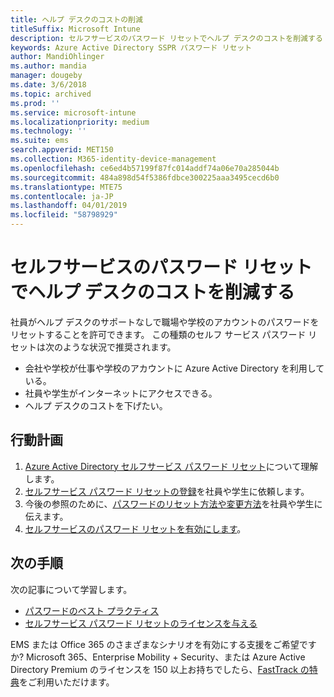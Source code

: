 ```yaml
---
title: ヘルプ デスクのコストの削減
titleSuffix: Microsoft Intune
description: セルフサービスのパスワード リセットでヘルプ デスクのコストを削減する
keywords: Azure Active Directory SSPR パスワード リセット
author: MandiOhlinger
ms.author: mandia
manager: dougeby
ms.date: 3/6/2018
ms.topic: archived
ms.prod: ''
ms.service: microsoft-intune
ms.localizationpriority: medium
ms.technology: ''
ms.suite: ems
search.appverid: MET150
ms.collection: M365-identity-device-management
ms.openlocfilehash: ce6ed4b57199f87fc014addf74a06e70a285044b
ms.sourcegitcommit: 484a898d54f5386fdbce300225aaa3495cecd6b0
ms.translationtype: MTE75
ms.contentlocale: ja-JP
ms.lasthandoff: 04/01/2019
ms.locfileid: "58798929"
---
```

# <a name="reduce-help-desk-costs-with-self-service-password-reset"></a>セルフサービスのパスワード リセットでヘルプ デスクのコストを削減する

社員がヘルプ デスクのサポートなしで職場や学校のアカウントのパスワードをリセットすることを許可できます。 この種類のセルフ サービス パスワード リセットは次のような状況で推奨されます。
* 会社や学校が仕事や学校のアカウントに Azure Active Directory を利用している。
* 社員や学生がインターネットにアクセスできる。
* ヘルプ デスクのコストを下げたい。

## <a name="action-plan"></a>行動計画

1. [Azure Active Directory セルフサービス パスワード リセット](https://docs.microsoft.com/azure/active-directory/active-directory-passwords-overview)について理解します。 
2. [セルフサービス パスワード リセットの登録](https://docs.microsoft.com/azure/active-directory/active-directory-passwords-reset-register)を社員や学生に依頼します。
3. 今後の参照のために、[パスワードのリセット方法や変更方法](https://docs.microsoft.com/azure/active-directory/active-directory-passwords-update-your-own-password)を社員や学生に伝えます。
4. [セルフサービスのパスワード リセットを有効にします](https://docs.microsoft.com/azure/active-directory/active-directory-passwords-getting-started)。

## <a name="next-steps"></a>次の手順

次の記事について学習します。
* [パスワードのベスト プラクティス](https://docs.microsoft.com/azure/active-directory/active-directory-secure-passwords) 
* [セルフサービス パスワード リセットのライセンスを与える](https://docs.microsoft.com/azure/active-directory/active-directory-secure-passwords)

EMS または Office 365 のさまざまなシナリオを有効にする支援をご希望ですか? Microsoft 365、Enterprise Mobility + Security、または Azure Active Directory Premium のライセンスを 150 以上お持ちでしたら、[FastTrack の特典](https://docs.microsoft.com/enterprise-mobility-security/solutions/enterprise-mobility-fasttrack-program)をご利用いただけます。

